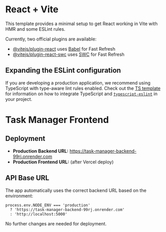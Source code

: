 # React + Vite

This template provides a minimal setup to get React working in Vite with HMR and some ESLint rules.

Currently, two official plugins are available:

- [@vitejs/plugin-react](https://github.com/vitejs/vite-plugin-react/blob/main/packages/plugin-react) uses [Babel](https://babeljs.io/) for Fast Refresh
- [@vitejs/plugin-react-swc](https://github.com/vitejs/vite-plugin-react/blob/main/packages/plugin-react-swc) uses [SWC](https://swc.rs/) for Fast Refresh

## Expanding the ESLint configuration

If you are developing a production application, we recommend using TypeScript with type-aware lint rules enabled. Check out the [TS template](https://github.com/vitejs/vite/tree/main/packages/create-vite/template-react-ts) for information on how to integrate TypeScript and [`typescript-eslint`](https://typescript-eslint.io) in your project.

# Task Manager Frontend

## Deployment

- **Production Backend URL:** https://task-manager-backend-99rj.onrender.com
- **Production Frontend URL:** (after Vercel deploy)

## API Base URL

The app automatically uses the correct backend URL based on the environment:

```
process.env.NODE_ENV === 'production'
  ? 'https://task-manager-backend-99rj.onrender.com'
  : 'http://localhost:5000'
```

No further changes are needed for deployment.
